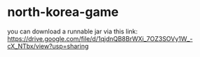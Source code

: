 # north-korea-game

you can download a runnable jar via this link: https://drive.google.com/file/d/1qjdnQB8BrWXi_7OZ3SOVy1W_-cX_NTbx/view?usp=sharing
